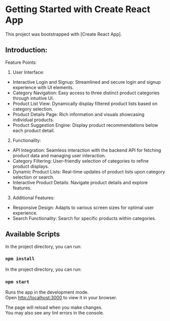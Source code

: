 # Getting Started with Create React App

This project was bootstrapped with [Create React App].

## Introduction:

Feature Points:

1. User Interface:

  - Interactive Login and Signup: Streamlined and secure login and signup experience with UI elements.
  - Category Navigation: Easy access to three distinct product categories through intuitive UI.
  - Product List View: Dynamically display filtered product lists based on category selection.
  - Product Details Page: Rich information and visuals showcasing individual products.
  - Product Suggestion Engine: Display product recommendations below each product detail.

2. Functionality:

  - API Integration: Seamless interaction with the backend API for fetching product data and managing user interaction.
  - Category Filtering: User-friendly selection of categories to refine product displays.
  - Dynamic Product Lists: Real-time updates of product lists upon category selection or search.
  - Interactive Product Details: Navigate product details and explore features.

3. Additional Features:

  - Responsive Design: Adapts to various screen sizes for optimal user experience.
  - Search Functionality: Search for specific products within categories.

## Available Scripts

In the project directory, you can run:

### `npm install`

In the project directory, you can run:

### `npm start`

Runs the app in the development mode.\
Open [http://localhost:3000](http://localhost:3000) to view it in your browser.

The page will reload when you make changes.\
You may also see any lint errors in the console.
